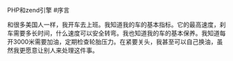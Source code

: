 PHP和zend引擎
#序言

  和很多美国人一样，我开车去上班。我知道我的车的基本指标。它的最高速度，刹车需要多长时间，什么速度可以安全转弯。我也知道我的车的基本保养。我知道每开3000米需要加油，定期检查轮胎压力。在紧要关头，我甚至可以自己换油，虽然我更愿意让别人来处理这件事。